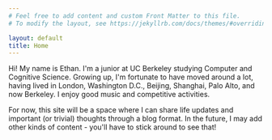 ```yaml
---
# Feel free to add content and custom Front Matter to this file.
# To modify the layout, see https://jekyllrb.com/docs/themes/#overriding-theme-defaults

layout: default
title: Home
---
```

Hi! My name is Ethan. I'm a junior at UC Berkeley studying Computer and Cognitive Science. Growing up, I'm fortunate to have moved around a lot, having lived in London, Washington D.C., Beijing, Shanghai, Palo Alto, and now Berkeley. I enjoy good music and competitive activities.

For now, this site will be a space where I can share life updates and important (or trivial) thoughts through a blog format. In the future, I may add other kinds of content - you'll have to stick around to see that! 
